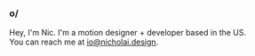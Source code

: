 ### <b>o/</b>

Hey, I'm Nic. I'm a motion designer + developer based in the US.<br>
You can reach me at [io@nicholai.design](mailto:io@nicholai.design).<br>

<!--<a href="https://twitter.com/nicholaidesign"><img src="assets/Twitter.png" width=30></a> &nbsp; <a href="https://be.net/nicholaidesign"><img src="assets/Behance.png" width=30></a> &nbsp; <a href="https://youtube.com/enwash"><img src="assets/Youtube.png" width=30></a>-->

